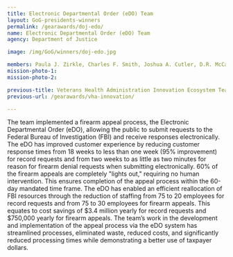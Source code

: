 ```yaml
---
title: Electronic Departmental Order (eDO) Team
layout: GoG-presidents-winners
permalink: /gearawards/doj-edo/
name: Electronic Departmental Order (eDO) Team
agency: Department of Justice

image: /img/GoG/winners/doj-edo.jpg

members: Paula J. Zirkle, Charles F. Smith, Joshua A. Cutler, D.R. McCartney, Julie L. Greynolds
mission-photo-1:
mission-photo-2:

previous-title: Veterans Health Administration Innovation Ecosystem Team
previous-url: /gearawards/vha-innovation/

---
```

The team implemented a firearm appeal process, the Electronic Departmental Order (eDO), allowing the public to submit requests to the Federal Bureau of Investigation (FBI) and receive responses electronically. The eDO has improved customer experience by reducing customer response times from 18 weeks to less than one week (95% improvement) for record requests and from two weeks to as little as two minutes for reason for firearm denial requests when submitting electronically. 60% of the firearm appeals are completely "lights out," requiring no human intervention. This ensures completion of the appeal process within the 60-day mandated time frame. The eDO has enabled an efficient reallocation of FBI resources through the reduction of staffing from 75 to 20 employees for record requests and from 75 to 30 employees for firearm appeals. This equates to cost savings of $3.4 million yearly for record requests and $750,000 yearly for firearm appeals. The team’s work in the development and implementation of the appeal process via the eDO system has streamlined processes, eliminated waste, reduced costs, and significantly reduced processing times while demonstrating a better use of taxpayer dollars.
